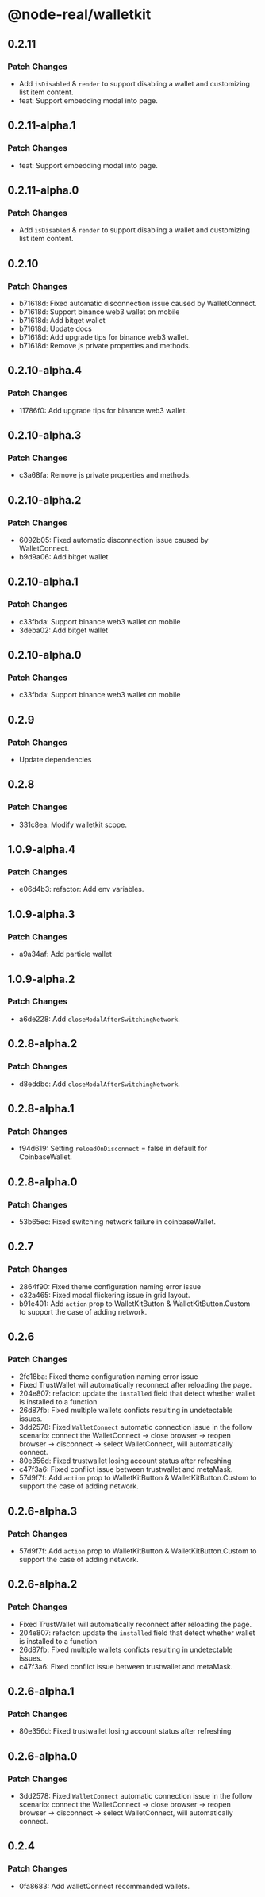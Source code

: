# @node-real/walletkit

## 0.2.11

### Patch Changes

- Add `isDisabled` & `render` to support disabling a wallet and customizing list item content.
- feat: Support embedding modal into page.

## 0.2.11-alpha.1

### Patch Changes

- feat: Support embedding modal into page.

## 0.2.11-alpha.0

### Patch Changes

- Add `isDisabled` & `render` to support disabling a wallet and customizing list item content.

## 0.2.10

### Patch Changes

- b71618d: Fixed automatic disconnection issue caused by WalletConnect.
- b71618d: Support binance web3 wallet on mobile
- b71618d: Add bitget wallet
- b71618d: Update docs
- b71618d: Add upgrade tips for binance web3 wallet.
- b71618d: Remove js private properties and methods.

## 0.2.10-alpha.4

### Patch Changes

- 11786f0: Add upgrade tips for binance web3 wallet.

## 0.2.10-alpha.3

### Patch Changes

- c3a68fa: Remove js private properties and methods.

## 0.2.10-alpha.2

### Patch Changes

- 6092b05: Fixed automatic disconnection issue caused by WalletConnect.
- b9d9a06: Add bitget wallet

## 0.2.10-alpha.1

### Patch Changes

- c33fbda: Support binance web3 wallet on mobile
- 3deba02: Add bitget wallet

## 0.2.10-alpha.0

### Patch Changes

- c33fbda: Support binance web3 wallet on mobile

## 0.2.9

### Patch Changes

- Update dependencies

## 0.2.8

### Patch Changes

- 331c8ea: Modify walletkit scope.

## 1.0.9-alpha.4

### Patch Changes

- e06d4b3: refactor: Add env variables.

## 1.0.9-alpha.3

### Patch Changes

- a9a34af: Add particle wallet

## 1.0.9-alpha.2

### Patch Changes

- a6de228: Add `closeModalAfterSwitchingNetwork`.

## 0.2.8-alpha.2

### Patch Changes

- d8eddbc: Add `closeModalAfterSwitchingNetwork`.

## 0.2.8-alpha.1

### Patch Changes

- f94d619: Setting `reloadOnDisconnect` = false in default for CoinbaseWallet.

## 0.2.8-alpha.0

### Patch Changes

- 53b65ec: Fixed switching network failure in coinbaseWallet.

## 0.2.7

### Patch Changes

- 2864f90: Fixed theme configuration naming error issue
- c32a465: Fixed modal flickering issue in grid layout.
- b91e401: Add `action` prop to WalletKitButton & WalletKitButton.Custom to support the case of
  adding network.

## 0.2.6

### Patch Changes

- 2fe18ba: Fixed theme configuration naming error issue
- Fixed TrustWallet will automatically reconnect after reloading the page.
- 204e807: refactor: update the `installed` field that detect whether wallet is installed to a
  function
- 26d87fb: Fixed multiple wallets conficts resulting in undetectable issues.
- 3dd2578: Fixed `WalletConnect` automatic connection issue in the follow scenario: connect the
  WalletConnect -> close browser -> reopen browser -> disconnect -> select WalletConnect, will
  automatically connect.
- 80e356d: Fixed trustwallet losing account status after refreshing
- c47f3a6: Fixed conflict issue between trustwallet and metaMask.
- 57d9f7f: Add `action` prop to WalletKitButton & WalletKitButton.Custom to support the case of
  adding network.

## 0.2.6-alpha.3

### Patch Changes

- 57d9f7f: Add `action` prop to WalletKitButton & WalletKitButton.Custom to support the case of
  adding network.

## 0.2.6-alpha.2

### Patch Changes

- Fixed TrustWallet will automatically reconnect after reloading the page.
- 204e807: refactor: update the `installed` field that detect whether wallet is installed to a
  function
- 26d87fb: Fixed multiple wallets conficts resulting in undetectable issues.
- c47f3a6: Fixed conflict issue between trustwallet and metaMask.

## 0.2.6-alpha.1

### Patch Changes

- 80e356d: Fixed trustwallet losing account status after refreshing

## 0.2.6-alpha.0

### Patch Changes

- 3dd2578: Fixed `WalletConnect` automatic connection issue in the follow scenario: connect the
  WalletConnect -> close browser -> reopen browser -> disconnect -> select WalletConnect, will
  automatically connect.

## 0.2.4

### Patch Changes

- 0fa8683: Add walletConnect recommanded wallets.
